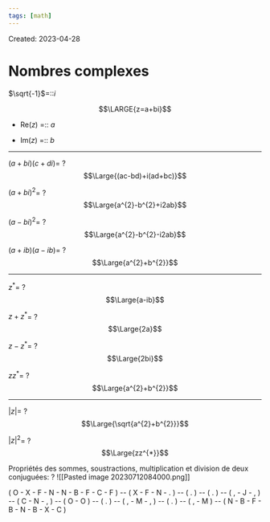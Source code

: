 ```yaml
---
tags: [math] 
---
```

Created: 2023-04-28

# Nombres complexes
$\sqrt{-1}$=::$i$
<!--SR:!2023-10-08,35,290-->

$$\LARGE{z=a+bi}$$
- Re($z$) =:: $a$
<!--SR:!2023-10-07,34,290-->
- Im($z$) =:: $b$
<!--SR:!2023-10-09,36,290-->

--- 
$(a+bi)(c+di)$=
?
$$\Large{(ac-bd)+i(ad+bc)}$$
<!--SR:!2023-08-29,4,270-->

$(a+bi)^{2}$=
?
$$\Large{a^{2}-b^{2}+i2ab}$$
<!--SR:!2023-09-20,17,270-->

$(a-bi)^{2}$=
?
$$\Large{a^{2}-b^{2}-i2ab}$$
<!--SR:!2023-10-04,31,290-->

$(a+ib)(a-ib)$=
?
$$\Large{a^{2}+b^{2}}$$
<!--SR:!2023-10-05,32,290-->

---

$z^{*}$=
?
$$\Large{a-ib}$$
<!--SR:!2023-10-10,37,290-->

$z+z^*$=
?
$$\Large{2a}$$
<!--SR:!2023-09-23,20,270-->

$z-z^{*}$=
?
$$\Large{2bi}$$
<!--SR:!2023-09-06,3,250-->

$zz^{*}$=
?
$$\Large{a^{2}+b^{2}}$$
<!--SR:!2023-10-10,37,290-->

---
$|z|$=
?
$$\Large{\sqrt{a^{2}+b^{2}}}$$
<!--SR:!2023-10-11,38,290-->

$|z|^{2}$=
?
$$\Large{zz^{*}}$$
<!--SR:!2023-09-06,3,250-->

Propriétés des sommes, soustractions, multiplication et division de deux conjuguées:
?
![[Pasted image 20230712084000.png]]
<!--SR:!2023-08-29,4,270-->



( O - X - F - N - N - B - F - C - F ) -- ( X - F - N - .  ) -- ( . ) -- ( . ) -- ( , - J - ,  ) -- ( C - N - , ) -- ( O - O ) -- ( . ) -- ( , - M - , ) -- ( . ) -- ( , - M ) -- ( N - B - F - B - N - B - X - C )